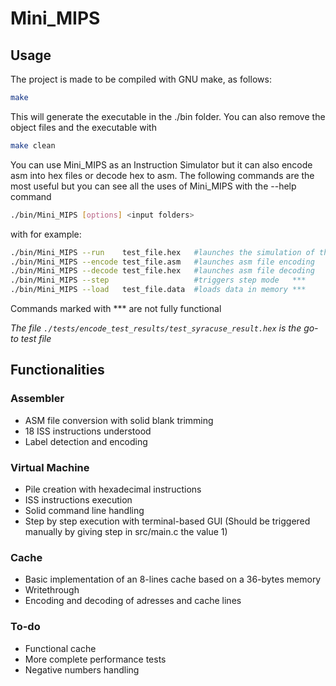 # Mini_MIPS

## Usage

The project is made to be compiled with GNU make, as follows:

```bash
make
```

This will generate the executable in the ./bin folder. You can also remove the object files and the executable with

```bash
make clean
```

You can use Mini_MIPS as an Instruction Simulator but it can also encode asm into hex files or decode hex to asm.
The following commands are the most useful but you can see all the uses of Mini_MIPS with the --help command

```bash
./bin/Mini_MIPS [options] <input folders>
```

with for example:

```bash
./bin/Mini_MIPS --run    test_file.hex   #launches the simulation of the .hex file
./bin/Mini_MIPS --encode test_file.asm   #launches asm file encoding
./bin/Mini_MIPS --decode test_file.hex   #launches asm file decoding
./bin/Mini_MIPS --step 				     #triggers step mode   ***
./bin/Mini_MIPS --load   test_file.data  #loads data in memory ***
```

Commands marked with *** are not fully functional

*The file `./tests/encode_test_results/test_syracuse_result.hex` is the go-to test file*

## Functionalities

### Assembler
- ASM file conversion with solid blank trimming
- 18 ISS instructions understood
- Label detection and encoding

### Virtual Machine
- Pile creation with hexadecimal instructions
- ISS instructions execution
- Solid command line handling
- Step by step execution with terminal-based GUI (Should be triggered manually by giving step in src/main.c the value 1)

### Cache
- Basic implementation of an 8-lines cache based on a 36-bytes memory
- Writethrough
- Encoding and decoding of adresses and cache lines

### To-do

- Functional cache
- More complete performance tests
- Negative numbers handling

